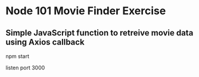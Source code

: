 # Node 101 Movie Finder Exercise
 
## Simple JavaScript function to retreive movie data using Axios callback

npm start

listen port 3000
